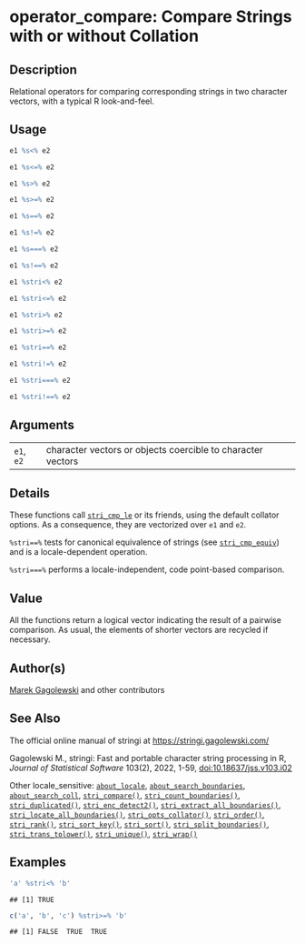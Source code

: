 # operator_compare: Compare Strings with or without Collation

## Description

Relational operators for comparing corresponding strings in two character vectors, with a typical R look-and-feel.

## Usage

``` r
e1 %s<% e2

e1 %s<=% e2

e1 %s>% e2

e1 %s>=% e2

e1 %s==% e2

e1 %s!=% e2

e1 %s===% e2

e1 %s!==% e2

e1 %stri<% e2

e1 %stri<=% e2

e1 %stri>% e2

e1 %stri>=% e2

e1 %stri==% e2

e1 %stri!=% e2

e1 %stri===% e2

e1 %stri!==% e2
```

## Arguments

|            |                                                             |
|------------|-------------------------------------------------------------|
| `e1`, `e2` | character vectors or objects coercible to character vectors |

## Details

These functions call [`stri_cmp_le`](stri_compare.md) or its friends, using the default collator options. As a consequence, they are vectorized over `e1` and `e2`.

`%stri==%` tests for canonical equivalence of strings (see [`stri_cmp_equiv`](stri_compare.md)) and is a locale-dependent operation.

`%stri===%` performs a locale-independent, code point-based comparison.

## Value

All the functions return a logical vector indicating the result of a pairwise comparison. As usual, the elements of shorter vectors are recycled if necessary.

## Author(s)

[Marek Gagolewski](https://www.gagolewski.com/) and other contributors

## See Also

The official online manual of <span class="pkg">stringi</span> at <https://stringi.gagolewski.com/>

Gagolewski M., <span class="pkg">stringi</span>: Fast and portable character string processing in R, *Journal of Statistical Software* 103(2), 2022, 1-59, [doi:10.18637/jss.v103.i02](https://doi.org/10.18637/jss.v103.i02)

Other locale_sensitive: [`about_locale`](about_locale.md), [`about_search_boundaries`](about_search_boundaries.md), [`about_search_coll`](about_search_coll.md), [`stri_compare()`](stri_compare.md), [`stri_count_boundaries()`](stri_count_boundaries.md), [`stri_duplicated()`](stri_duplicated.md), [`stri_enc_detect2()`](stri_enc_detect2.md), [`stri_extract_all_boundaries()`](stri_extract_boundaries.md), [`stri_locate_all_boundaries()`](stri_locate_boundaries.md), [`stri_opts_collator()`](stri_opts_collator.md), [`stri_order()`](stri_order.md), [`stri_rank()`](stri_rank.md), [`stri_sort_key()`](stri_sort_key.md), [`stri_sort()`](stri_sort.md), [`stri_split_boundaries()`](stri_split_boundaries.md), [`stri_trans_tolower()`](stri_trans_casemap.md), [`stri_unique()`](stri_unique.md), [`stri_wrap()`](stri_wrap.md)

## Examples




```r
'a' %stri<% 'b'
```

```
## [1] TRUE
```

```r
c('a', 'b', 'c') %stri>=% 'b'
```

```
## [1] FALSE  TRUE  TRUE
```
